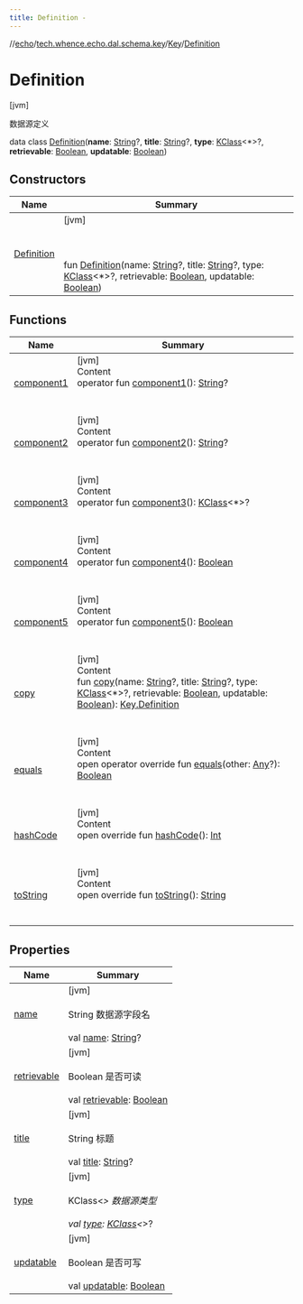 ```yaml
---
title: Definition -
---
```

//[echo](../../../index.md)/[tech.whence.echo.dal.schema.key](../../index.md)/[Key](../index.md)/[Definition](index.md)



# Definition  
 [jvm] 

数据源定义

data class [Definition](index.md)(**name**: [String](https://kotlinlang.org/api/latest/jvm/stdlib/kotlin/-string/index.html)?, **title**: [String](https://kotlinlang.org/api/latest/jvm/stdlib/kotlin/-string/index.html)?, **type**: [KClass](https://kotlinlang.org/api/latest/jvm/stdlib/kotlin.reflect/-k-class/index.html)<*>?, **retrievable**: [Boolean](https://kotlinlang.org/api/latest/jvm/stdlib/kotlin/-boolean/index.html), **updatable**: [Boolean](https://kotlinlang.org/api/latest/jvm/stdlib/kotlin/-boolean/index.html))   


## Constructors  
  
|  Name|  Summary| 
|---|---|
| [Definition](-definition.md)|  [jvm] <br><br><br><br>fun [Definition](-definition.md)(name: [String](https://kotlinlang.org/api/latest/jvm/stdlib/kotlin/-string/index.html)?, title: [String](https://kotlinlang.org/api/latest/jvm/stdlib/kotlin/-string/index.html)?, type: [KClass](https://kotlinlang.org/api/latest/jvm/stdlib/kotlin.reflect/-k-class/index.html)<*>?, retrievable: [Boolean](https://kotlinlang.org/api/latest/jvm/stdlib/kotlin/-boolean/index.html), updatable: [Boolean](https://kotlinlang.org/api/latest/jvm/stdlib/kotlin/-boolean/index.html))   <br>


## Functions  
  
|  Name|  Summary| 
|---|---|
| [component1](component1.md)| [jvm]  <br>Content  <br>operator fun [component1](component1.md)(): [String](https://kotlinlang.org/api/latest/jvm/stdlib/kotlin/-string/index.html)?  <br><br><br>
| [component2](component2.md)| [jvm]  <br>Content  <br>operator fun [component2](component2.md)(): [String](https://kotlinlang.org/api/latest/jvm/stdlib/kotlin/-string/index.html)?  <br><br><br>
| [component3](component3.md)| [jvm]  <br>Content  <br>operator fun [component3](component3.md)(): [KClass](https://kotlinlang.org/api/latest/jvm/stdlib/kotlin.reflect/-k-class/index.html)<*>?  <br><br><br>
| [component4](component4.md)| [jvm]  <br>Content  <br>operator fun [component4](component4.md)(): [Boolean](https://kotlinlang.org/api/latest/jvm/stdlib/kotlin/-boolean/index.html)  <br><br><br>
| [component5](component5.md)| [jvm]  <br>Content  <br>operator fun [component5](component5.md)(): [Boolean](https://kotlinlang.org/api/latest/jvm/stdlib/kotlin/-boolean/index.html)  <br><br><br>
| [copy](copy.md)| [jvm]  <br>Content  <br>fun [copy](copy.md)(name: [String](https://kotlinlang.org/api/latest/jvm/stdlib/kotlin/-string/index.html)?, title: [String](https://kotlinlang.org/api/latest/jvm/stdlib/kotlin/-string/index.html)?, type: [KClass](https://kotlinlang.org/api/latest/jvm/stdlib/kotlin.reflect/-k-class/index.html)<*>?, retrievable: [Boolean](https://kotlinlang.org/api/latest/jvm/stdlib/kotlin/-boolean/index.html), updatable: [Boolean](https://kotlinlang.org/api/latest/jvm/stdlib/kotlin/-boolean/index.html)): [Key.Definition](index.md)  <br><br><br>
| [equals](../../../tech.whence.echo.webclient.response.exception/-response-unrecognized-exception/index.md#kotlin/Any/equals/#kotlin.Any?/PointingToDeclaration/)| [jvm]  <br>Content  <br>open operator override fun [equals](../../../tech.whence.echo.webclient.response.exception/-response-unrecognized-exception/index.md#kotlin/Any/equals/#kotlin.Any?/PointingToDeclaration/)(other: [Any](https://kotlinlang.org/api/latest/jvm/stdlib/kotlin/-any/index.html)?): [Boolean](https://kotlinlang.org/api/latest/jvm/stdlib/kotlin/-boolean/index.html)  <br><br><br>
| [hashCode](../../../tech.whence.echo.webclient.response.exception/-response-unrecognized-exception/index.md#kotlin/Any/hashCode/#/PointingToDeclaration/)| [jvm]  <br>Content  <br>open override fun [hashCode](../../../tech.whence.echo.webclient.response.exception/-response-unrecognized-exception/index.md#kotlin/Any/hashCode/#/PointingToDeclaration/)(): [Int](https://kotlinlang.org/api/latest/jvm/stdlib/kotlin/-int/index.html)  <br><br><br>
| [toString](../../../tech.whence.echo.webclient.response.exception/-response-unrecognized-exception/index.md#kotlin/Any/toString/#/PointingToDeclaration/)| [jvm]  <br>Content  <br>open override fun [toString](../../../tech.whence.echo.webclient.response.exception/-response-unrecognized-exception/index.md#kotlin/Any/toString/#/PointingToDeclaration/)(): [String](https://kotlinlang.org/api/latest/jvm/stdlib/kotlin/-string/index.html)  <br><br><br>


## Properties  
  
|  Name|  Summary| 
|---|---|
| [name](index.md#tech.whence.echo.dal.schema.key/Key.Definition/name/#/PointingToDeclaration/)|  [jvm] <br><br>String 数据源字段名<br><br>val [name](index.md#tech.whence.echo.dal.schema.key/Key.Definition/name/#/PointingToDeclaration/): [String](https://kotlinlang.org/api/latest/jvm/stdlib/kotlin/-string/index.html)?   <br>
| [retrievable](index.md#tech.whence.echo.dal.schema.key/Key.Definition/retrievable/#/PointingToDeclaration/)|  [jvm] <br><br>Boolean 是否可读<br><br>val [retrievable](index.md#tech.whence.echo.dal.schema.key/Key.Definition/retrievable/#/PointingToDeclaration/): [Boolean](https://kotlinlang.org/api/latest/jvm/stdlib/kotlin/-boolean/index.html)   <br>
| [title](index.md#tech.whence.echo.dal.schema.key/Key.Definition/title/#/PointingToDeclaration/)|  [jvm] <br><br>String 标题<br><br>val [title](index.md#tech.whence.echo.dal.schema.key/Key.Definition/title/#/PointingToDeclaration/): [String](https://kotlinlang.org/api/latest/jvm/stdlib/kotlin/-string/index.html)?   <br>
| [type](index.md#tech.whence.echo.dal.schema.key/Key.Definition/type/#/PointingToDeclaration/)|  [jvm] <br><br>KClass<*> 数据源类型<br><br>val [type](index.md#tech.whence.echo.dal.schema.key/Key.Definition/type/#/PointingToDeclaration/): [KClass](https://kotlinlang.org/api/latest/jvm/stdlib/kotlin.reflect/-k-class/index.html)<*>?   <br>
| [updatable](index.md#tech.whence.echo.dal.schema.key/Key.Definition/updatable/#/PointingToDeclaration/)|  [jvm] <br><br>Boolean 是否可写<br><br>val [updatable](index.md#tech.whence.echo.dal.schema.key/Key.Definition/updatable/#/PointingToDeclaration/): [Boolean](https://kotlinlang.org/api/latest/jvm/stdlib/kotlin/-boolean/index.html)   <br>

